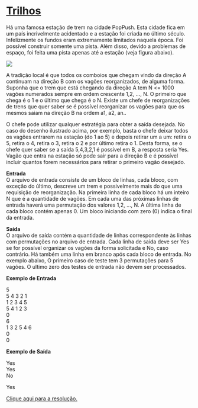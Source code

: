 # [Trilhos](https://judge.beecrowd.com/pt/problems/view/1062)

Há uma famosa estação de trem na cidade PopPush. Esta cidade fica em um país incrivelmente acidentado e a estação foi criada no último século. Infelizmente os fundos eram extremamente limitados naquela época. Foi possível construir somente uma pista. Além disso, devido a problemas de espaço, foi feita uma pista apenas até a estação (veja figura abaixo).  

![](https://resources.beecrowd.com/gallery/images/problems/UOJ_1062_pt.png)  

A tradição local é que todos os comboios que chegam vindo da direção A continuam na direção B com os vagões  reorganizados, de alguma forma. Suponha que o trem que está chegando da direção A tem N <= 1000 vagões numerados sempre em ordem crescente 1,2, ..., N. O primeiro que chega é o 1 e o último que chega é o N. Existe um chefe de reorganizações de trens que quer saber se é possível reorganizar os vagões para que os mesmos saiam na direção B na ordem a1, a2, an..  

O  chefe pode utilizar qualquer estratégia para obter a saída desejada. No caso do desenho ilustrado acima, por exemplo, basta o chefe deixar todos os vagões entrarem na estação (do 1 ao 5) e depois retirar um a um: retira o 5, retira o 4, retira o 3, retira o 2 e por último retira o 1.  Desta forma, se o chefe quer saber se a saída 5,4,3,2,1 é possível em B, a resposta seria Yes. Vagão que entra na estação só pode sair para a direção B e é possível incluir quantos forem necessários para retirar o primeiro vagão desejado.  

**Entrada**  
O arquivo de entrada consiste de um bloco de linhas, cada bloco, com exceção do último, descreve um trem e possivelmente mais do que uma requisição de reorganização. Na primeira linha de cada bloco há um inteiro N que é a quantidade de vagões. Em cada uma das próximas linhas de entrada haverá uma permutação dos valores 1,2, …, N. A última linha de cada bloco contém apenas 0. Um bloco iniciando com zero (0) indica o final da entrada.  

**Saída**  
O arquivo de saída contém a quantidade de linhas correspondente às linhas com permutações no arquivo de entrada. Cada linha de saída deve ser Yes se for possível organizar os vagões da forma solicitada e No, caso contrário. Há também uma linha em branco após cada bloco de entrada. No exemplo abaixo,  O primeiro caso de teste tem 3 permutações para 5 vagões. O ultimo zero dos testes de entrada não devem ser processados.  

**Exemplo de Entrada**  

5  
5 4 3 2 1  
1 2 3 4 5  
5 4 1 2 3  
0  
6  
1 3 2 5 4 6  
0  
0  

**Exemplo de Saída**  

Yes  
Yes  
No  
  
Yes  

[Clique aqui para a resolução.](beecrowd1062.c)  
